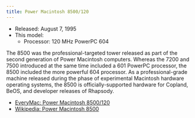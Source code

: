 ```yaml
---
title: Power Macintosh 8500/120
---
```


- Released: August 7, 1995
- This model:
  - Processor: 120 MHz PowerPC 604

The 8500 was the professional-targeted tower released as part of the second generation of Power Macintosh computers. Whereas the 7200 and 7500 introduced at the same time included a 601 PowerPC processor, the 8500 included the more powerful 604 processor. As a professional-grade machine released during the phase of experimental Macintosh hardware operating systems, the 8500 is officially-supported hardware for Copland, BeOS, and developer releases of Rhapsody.

- [EveryMac: Power Macintosh 8500/120](https://everymac.com/systems/apple/powermac/specs/powermac_8500_120.html)
- [Wikipedia: Power Macintosh 8500](https://en.wikipedia.org/wiki/Power_Macintosh_8500)
